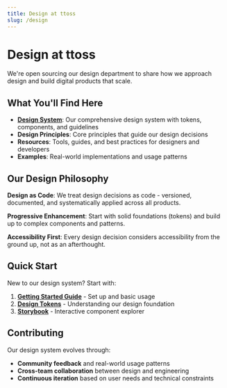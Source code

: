 ```yaml
---
title: Design at ttoss
slug: /design
---
```


# Design at ttoss

We're open sourcing our design department to share how we approach design and build digital products that scale.

## What You'll Find Here

- **[Design System](/docs/design/design-system)**: Our comprehensive design system with tokens, components, and guidelines
- **Design Principles**: Core principles that guide our design decisions
- **Resources**: Tools, guides, and best practices for designers and developers
- **Examples**: Real-world implementations and usage patterns

## Our Design Philosophy

**Design as Code**: We treat design decisions as code - versioned, documented, and systematically applied across all products.

**Progressive Enhancement**: Start with solid foundations (tokens) and build up to complex components and patterns.

**Accessibility First**: Every design decision considers accessibility from the ground up, not as an afterthought.

## Quick Start

New to our design system? Start with:

1. **[Getting Started Guide](/docs/design/getting-started)** - Set up and basic usage
2. **[Design Tokens](/docs/design/design-system/design-tokens)** - Understanding our design foundation
3. **[Storybook](https://storybook.ttoss.dev)** - Interactive component explorer

## Contributing

Our design system evolves through:

- **Community feedback** and real-world usage patterns
- **Cross-team collaboration** between design and engineering
- **Continuous iteration** based on user needs and technical constraints
